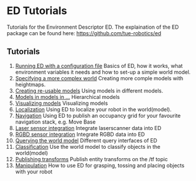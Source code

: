 ED Tutorials
======

Tutorials for the Environment Descriptor ED. The explaination of the ED package can be found here: https://github.com/tue-robotics/ed

## Tutorials
1. [Running ED with a configuration file](tutorial01) Basics of ED, how it works, what environment variables it needs and how to set-up a simple world model.
2. [Specifying a more complex world](tutorial02) Creating more comple models with heightmaps.
3. [Creating re-usable models](tutorial03) Using models in different models.
4. [Models in models in ...](tutorial04) Hierarchical models
5. [Visualizing models](tutorial05) Visualizing models
6. [Localization](tutorial06) Using ED to localize your robot in the world(model).
7. [Navigation](tutorial07) Using ED to publish an occupancy grid for your favourite navigation stack, e.g. Move Base
8. [Laser sensor integration](tutorial08) Integrate laserscanner data into ED
9. [RGBD sensor integration](tutorial09) Integrate RGBD data into ED
10. [Querying the world model](tutorial10) Different query interfaces of ED
11. [Classification](tutorial11) Use the world model to classify objects in the world(model)
12. [Publishing transforms](tutorial12) Publish entity transforms on the /tf topic 
13. [Manipulation](tutorial13) How to use ED for grasping, tossing and placing objects with your robot
